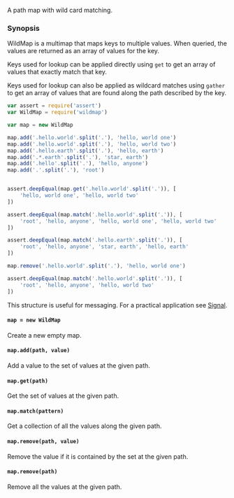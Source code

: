 A path map with wild card matching.

### Synopsis

WildMap is a multimap that maps keys to multiple values. When queried, the
values are returned as an array of values for the key.

Keys used for lookup can be applied directly using `get` to get an array of
values that exactly match that key.

Keys used for lookup can also be applied as wildcard matches using `gather` to
get an array of values that are found along the path described by the key.

```javascript
var assert = require('assert')
var WildMap = require('wildmap')

var map = new WildMap

map.add('.hello.world'.split('.'), 'hello, world one')
map.add('.hello.world'.split('.'), 'hello, world two')
map.add('.hello.earth'.split('.'), 'hello, earth')
map.add('.*.earth'.split('.'), 'star, earth')
map.add('.hello'.split('.'), 'hello, anyone')
map.add('.'.split('.'), 'root')


assert.deepEqual(map.get('.hello.world'.split('.')), [
    'hello, world one', 'hello, world two'
])

assert.deepEqual(map.match('.hello.world'.split('.')), [
    'root', 'hello, anyone', 'hello, world one', 'hello, world two'
])

assert.deepEqual(map.match('.hello.earth'.split('.')), [
    'root', 'hello, anyone', 'star, earth', 'hello, earth'
])

map.remove('.hello.world'.split('.'), 'hello, world one')

assert.deepEqual(map.match('.hello.world'.split('.')), [
    'root', 'hello, anyone', 'hello, world two'
])
```

This structure is useful for messaging. For a practical application see
[Signal](https://github.com/bigeasy/signal).


#### `map = new WildMap`

Create a new empty map.

#### `map.add(path, value)`

Add a value to the set of values at the given path.

#### `map.get(path)`

Get the set of values at the given path.

#### `map.match(pattern)`

Get a collection of all the values along the given path.

#### `map.remove(path, value)`

Remove the value if it is contained by the set at the given path.

#### `map.remove(path)`

Remove all the values at the given path.
